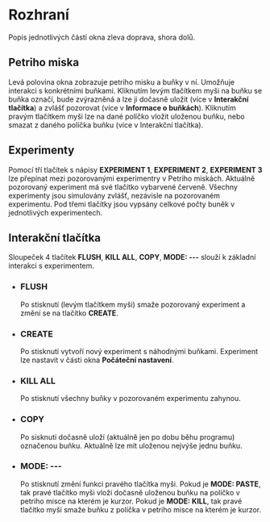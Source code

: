 # Rozhraní
Popis jednotlivých částí okna zleva doprava, shora dolů.
## Petriho miska
Levá polovina okna zobrazuje petriho misku a buňky v ní. Umožňuje interakci s konkrétními buňkami.
Kliknutím levým tlačítkem myši na buňku se buňka označí, bude zvýrazněná a lze ji dočasně uložit (více v **Interakční tlačítka**) a zvlášť pozorovat (více v **Informace o buňkách**).
Kliknutím pravým tlačítkem myši lze na dané políčko vložit uloženou buňku, nebo smazat z daného políčka buňku (více v Interakční tlačítka).
## Experimenty
Pomocí tří tlačítek s nápisy **EXPERIMENT 1**, **EXPERIMENT 2**, **EXPERIMENT 3** lze přepínat mezi pozorovanými experimentry v Petriho miskách.
Aktuálně pozorovaný experiment má své tlačítko vybarvené červeně. Všechny experimenty jsou simulovány zvlášť, nezávisle na pozorovaném experimentu.
Pod třemi tlačítky jsou vypsány celkové počty buněk v jednotlivých experimentech.
## Interakční tlačítka
Sloupeček 4 tlačítek **FLUSH**, **KILL ALL**, **COPY**, **MODE: ---** slouží k základní interakci s experimentem.
* ### FLUSH
  Po stisknutí (levým tlačítkem myši) smaže pozorovaný experiment a změní se na tlačítko **CREATE**.
* ### CREATE
  Po stisknutí vytvoří nový experiment s náhodnými buňkami. Experiment lze nastavit v části okna **Počáteční nastavení**.
* ### KILL ALL
  Po stisknutí všechny buňky v pozorovaném experimentu zahynou.
* ### COPY
  Po sisknutí dočasně uloží (aktuálně jen po dobu běhu programu) označenou buňku. Aktuálně lze mít uloženou nejvýše jednu buňku.
* ### MODE: ---
  Po stisknutí změní funkci pravého tlačítka myši. Pokud je **MODE: PASTE**, tak pravé tlačítko myši vloží dočasně uloženou buňku na políčko v petriho misce
  na kterém je kurzor. Pokud je **MODE: KILL**, tak pravé tlačítko myši smaže buňku z políčka v petriho misce na kterém je kurzor. 
  
